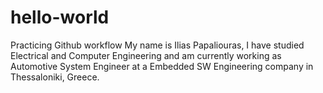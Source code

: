 # hello-world
Practicing Github workflow
My name is Ilias Papaliouras, I have studied Electrical and Computer Engineering and am currently working as Automotive System Engineer at a Embedded SW Engineering company in Thessaloniki, Greece.
